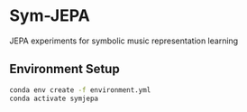 # Sym-JEPA
JEPA experiments for symbolic music representation learning


## Environment Setup

```bash
conda env create -f environment.yml
conda activate symjepa
```

